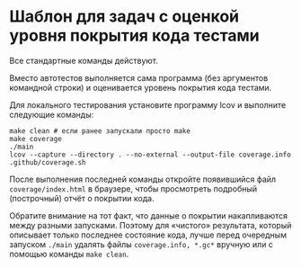 # Шаблон для задач с оценкой уровня покрытия кода тестами

Все стандартные команды действуют.

Вместо автотестов выполняется сама программа (без аргументов командной строки) и оценивается уровень покрытия кода тестами.

Для локального тестирования установите программу lcov и выполните следующие команды:

```
make clean # если ранее запускали просто make
make coverage
./main
lcov --capture --directory . --no-external --output-file coverage.info
.github/coverage.sh
```

После выполнения последней команды откройте появившийся файл `coverage/index.html` в браузере, чтобы просмотреть подробный (построчный) отчёт о покрытии кода.

Обратите внимание на тот факт, что данные о покрытии накапливаются между разными запусками. Поэтому для «чистого» результата, который описывает только последнее состояние кода, лучше перед очередным запуском `./main` удалять файлы `coverage.info, *.gc*` вручную или с помощью команды `make clean`.
